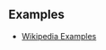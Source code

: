 ## Examples
- [Wikipedia Examples](https://en.wikibooks.org/wiki/Compiler_Construction/Describing_a_Programming_Language#Examples_for_Lexical_Analysis)
